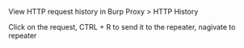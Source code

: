 View HTTP request history in Burp
Proxy > HTTP History 

Click on the request, CTRL + R to send it to the repeater, nagivate to repeater

